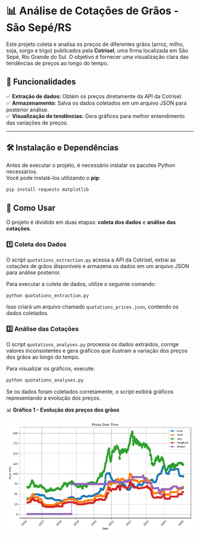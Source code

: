 # 📊 Análise de Cotações de Grãos - São Sepé/RS

Este projeto coleta e analisa os preços de diferentes grãos (arroz, milho, soja, sorgo e trigo) publicados pela **Cotrisel**, uma firma localizada em São Sepé, Rio Grande do Sul. O objetivo é fornecer uma visualização clara das tendências de preços ao longo do tempo.

## 🚀 Funcionalidades

✅ **Extração de dados:** Obtém os preços diretamente da API da Cotrisel.  
✅ **Armazenamento:** Salva os dados coletados em um arquivo JSON para posterior análise.  
✅ **Visualização de tendências:** Gera gráficos para melhor entendimento das variações de preços.

---

## 🛠️ Instalação e Dependências

Antes de executar o projeto, é necessário instalar os pacotes Python necessários.  
Você pode instalá-los utilizando o **pip**:

```bash
pip install requests matplotlib
```

## 📌 Como Usar

O projeto é dividido em duas etapas: **coleta dos dados** e **análise das cotações**.

### **1️⃣ Coleta dos Dados**
O script `quotations_extraction.py` acessa a API da Cotrisel, extrai as cotações de grãos disponíveis e armazena os dados em um arquivo JSON para análise posterior.

Para executar a coleta de dados, utilize o seguinte comando:

```bash
python quotations_extraction.py
```

Isso criará um arquivo chamado `quotations_prices.json`, contendo os dados coletados.

### **2️⃣ Análise das Cotações**
O script `quotations_analyses.py` processa os dados extraídos, corrige valores inconsistentes e gera gráficos que ilustram a variação dos preços dos grãos ao longo do tempo.

Para visualizar os gráficos, execute:

```bash
python quotations_analyses.py
```

Se os dados foram coletados corretamente, o script exibirá gráficos representando a evolução dos preços.

📊 **Gráfico 1 - Evolução dos preços dos grãos**  

![Gráfico 1](/images/quotations.png)

